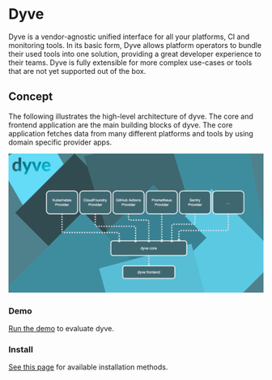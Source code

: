 # Dyve

Dyve is a vendor-agnostic unified interface for all your platforms, CI and monitoring tools. In its basic form, Dyve allows platform operators to bundle their used tools into one solution, providing a great developer experience to their teams. Dyve is fully extensible for more complex use-cases or tools that are not yet supported out of the box.

## Concept

The following illustrates the high-level architecture of dyve. The core and frontend application are the main building blocks of dyve. The core application fetches data from many different platforms and tools by using domain specific provider apps.

![Dyve Architecture](../img/architecture.png)

### Demo

[Run the demo](install/demo/) to evaluate dyve.

### Install

[See this page](install/) for available installation methods.